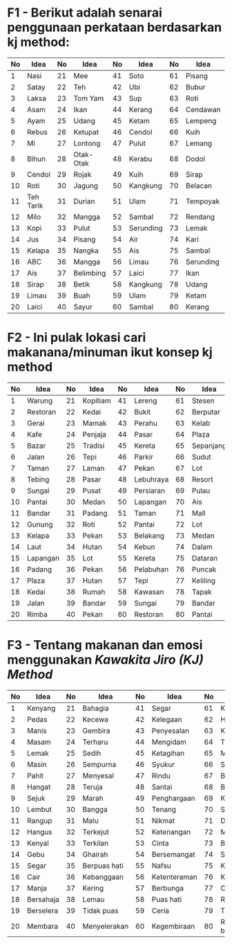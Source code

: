 # F1 - Berikut adalah senarai penggunaan perkataan berdasarkan kj method:

| No  | Idea      | No  | Idea     | No  | Idea      | No  | Idea       | No  | Idea    |
|-----|-----------|-----|----------|-----|-----------|-----|------------|-----|---------|
| 1   | Nasi      | 21  | Mee      | 41  | Soto      | 61  | Pisang     | 81  | Miang   |
| 2   | Satay     | 22  | Teh      | 42  | Ubi       | 62  | Bubur      | 82  | Kari    |
| 3   | Laksa     | 23  | Tom Yam  | 43  | Sup       | 63  | Roti       | 83  | Bakar   |
| 4   | Asam      | 24  | Ikan     | 44  | Kerang    | 64  | Cendawan   | 84  | Burger  |
| 5   | Ayam      | 25  | Udang    | 45  | Ketam     | 65  | Lempeng    | 85  | Pizza   |
| 6   | Rebus     | 26  | Ketupat  | 46  | Cendol    | 66  | Kuih       | 86  | Pasta   |
| 7   | Mi        | 27  | Lontong  | 47  | Pulut     | 67  | Lemang     | 87  | Gulai   |
| 8   | Bihun     | 28  | Otak-Otak| 48  | Kerabu    | 68  | Dodol      | 88  | Manis   |
| 9   | Cendol    | 29  | Rojak    | 49  | Kuih      | 69  | Sirap      | 89  | Kicap   |
| 10  | Roti      | 30  | Jagung   | 50  | Kangkung  | 70  | Belacan    | 90  | Masam   |
| 11  | Teh Tarik | 31  | Durian   | 51  | Ulam      | 71  | Tempoyak   | 91  | Pahit   |
| 12  | Milo      | 32  | Mangga   | 52  | Sambal    | 72  | Rendang    | 92  | Pedas   |
| 13  | Kopi      | 33  | Pulut    | 53  | Serunding | 73  | Lemak      | 93  | Bayam   |
| 14  | Jus       | 34  | Pisang   | 54  | Air       | 74  | Kari       | 94  | Asam    |
| 15  | Kelapa    | 35  | Nangka   | 55  | Ais       | 75  | Sambal     | 95  | Gulai   |
| 16  | ABC       | 36  | Mangga   | 56  | Limau     | 76  | Serunding  | 96  | Lada    |
| 17  | Ais       | 37  | Belimbing| 57  | Laici     | 77  | Ikan       | 97  | Keju    |
| 18  | Sirap     | 38  | Betik    | 58  | Kangkung  | 78  | Udang      | 98  | Bayam   |
| 19  | Limau     | 39  | Buah     | 59  | Ulam      | 79  | Ketam      | 99  | Rebus   |
| 20  | Laici     | 40  | Sayur    | 60  | Sambal    | 80  | Kerang     | 100 | Goreng  |

# F2 - Ini pulak lokasi cari makanana/minuman ikut konsep kj method

| No  | Idea     | No  | Idea      | No  | Idea      | No  | Idea       | No  | Idea       |
|-----|----------|-----|-----------|-----|-----------|-----|------------|-----|------------|
| 1   | Warung   | 21  | Kopitiam  | 41  | Lereng    | 61  | Stesen     | 81  | Berhantu   |
| 2   | Restoran | 22  | Kedai     | 42  | Bukit     | 62  | Berputar   | 82  | Rumah      |
| 3   | Gerai    | 23  | Mamak     | 43  | Perahu    | 63  | Kelab      | 83  | Kampung    |
| 4   | Kafe     | 24  | Penjaja   | 44  | Pasar     | 64  | Plaza      | 84  | Dalam      |
| 5   | Bazar    | 25  | Tradisi   | 45  | Kereta    | 65  | Sepanjang  | 85  | Rimba      |
| 6   | Jalan    | 26  | Tepi      | 46  | Parkir    | 66  | Sudut      | 86  | Pulau      |
| 7   | Taman    | 27  | Laman     | 47  | Pekan     | 67  | Lot        | 87  | Kolam      |
| 8   | Tebing   | 28  | Pasar     | 48  | Lebuhraya | 68  | Resort     | 88  | Pandang    |
| 9   | Sungai   | 29  | Pusat     | 49  | Persiaran | 69  | Pulau      | 89  | Jambatan   |
| 10  | Pantai   | 30  | Medan     | 50  | Lapangan  | 70  | Ais        | 90  | Bumbung    |
| 11  | Bandar   | 31  | Padang    | 51  | Taman     | 71  | Mall       | 91  | Udara      |
| 12  | Gunung   | 32  | Roti      | 52  | Pantai    | 72  | Lot        | 92  | Stadium    |
| 13  | Kelapa   | 33  | Pekan     | 53  | Belakang  | 73  | Medan      | 93  | Bangunan   |
| 14  | Laut     | 34  | Hutan     | 54  | Kebun     | 74  | Dalam      | 94  | Terbuka    |
| 15  | Lapangan | 35  | Lot       | 55  | Kereta    | 75  | Dataran    | 95  | Tempat     |
| 16  | Padang   | 36  | Pekan     | 56  | Pelabuhan | 76  | Puncak     | 96  | Angkasa    |
| 17  | Plaza    | 37  | Hutan     | 57  | Tepi      | 77  | Keliling   | 97  | Gelap      |
| 18  | Kedai    | 38  | Rumah     | 58  | Kawasan   | 78  | Tapak      | 98  | Tempat     |
| 19  | Jalan    | 39  | Bandar    | 59  | Sungai    | 79  | Bandar     | 99  | Menara     |
| 20  | Rimba    | 40  | Pekan     | 60  | Restoran  | 80  | Pantai     | 100 | Keliling   |

# F3 - Tentang **makanan dan emosi** menggunakan *Kawakita Jiro (KJ) Method*

| No | Idea      | No | Idea         | No | Idea         | No | Idea          | No | Idea        |
|----|-----------|----|--------------|----|--------------|----|---------------|----|-------------|
| 1  | Kenyang   | 21 | Bahagia      | 41 | Segar        | 61 | Kemanisan     | 81 | Melankolik  |
| 2  | Pedas     | 22 | Kecewa       | 42 | Kelegaan     | 62 | Hampa         | 82 | Ketawa      |
| 3  | Manis     | 23 | Gembira      | 43 | Penyesalan   | 63 | Kasih         | 83 | Meriah      |
| 4  | Masam     | 24 | Terharu      | 44 | Mengidam     | 64 | Teruja        | 84 | Resah       |
| 5  | Lemak     | 25 | Sedih        | 45 | Ketagihan    | 65 | Mengimbau     | 85 | Geram       |
| 6  | Masin     | 26 | Sempurna     | 46 | Syukur       | 66 | Syahdu        | 86 | Harapan     |
| 7  | Pahit     | 27 | Menyesal     | 47 | Rindu        | 67 | Berani        | 87 | Kasihan     |
| 8  | Hangat    | 28 | Teruja       | 48 | Santai       | 68 | Bimbang       | 88 | Jatuh cinta |
| 9  | Sejuk     | 29 | Marah        | 49 | Penghargaan  | 69 | Kejutan       | 89 | Bingung     |
| 10 | Lembut    | 30 | Bangga       | 50 | Tenang       | 70 | Selesa        | 90 | Kesal       |
| 11 | Rangup    | 31 | Malu         | 51 | Nikmat       | 71 | Dendam        | 91 | Lapar       |
| 12 | Hangus    | 32 | Terkejut     | 52 | Ketenangan   | 72 | Mengalir      | 92 | Kepuasan    |
| 13 | Kenyal    | 33 | Terkilan     | 53 | Cinta        | 73 | Bingung       | 93 | Kecundang   |
| 14 | Gebu      | 34 | Ghairah      | 54 | Bersemangat  | 74 | Sayang        | 94 | Bersemangat |
| 15 | Segar     | 35 | Berpuas hati | 55 | Nafsu        | 75 | Kemurungan    | 95 | Tidak puas  |
| 16 | Cair      | 36 | Kebanggaan   | 56 | Ketenteraman | 76 | Kesenangan    | 96 | Bertenaga   |
| 17 | Manja     | 37 | Kering       | 57 | Berbunga     | 77 | Cemburu       | 97 | Lemah       |
| 18 | Bersahaja | 38 | Lemau        | 58 | Puas hati    | 78 | Rasa sayang   | 98 | Mengantuk   |
| 19 | Berselera | 39 | Tidak puas   | 59 | Ceria        | 79 | Terhibur      | 99 | Kemesraan   |
| 20 | Membara   | 40 | Menyelerakan | 60 | Kegembiraan  | 80 | Rasa bersalah | 100| Mengidam    |

